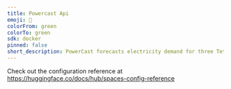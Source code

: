 ```yaml
---
title: Powercast Api
emoji: 🚀
colorFrom: green
colorTo: green
sdk: docker
pinned: false
short_description: PowerCast forecasts electricity demand for three TetouanCity
---
```


Check out the configuration reference at https://huggingface.co/docs/hub/spaces-config-reference

